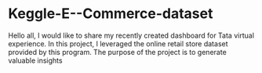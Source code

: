 # Keggle-E--Commerce-dataset
Hello all, I would like to share my recently created dashboard for Tata  virtual experience. In this project, I leveraged the online retail store dataset provided by this program. The purpose of the project is to generate valuable insights 
